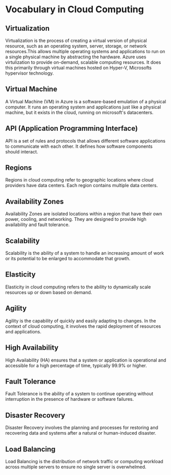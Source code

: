 # Vocabulary in Cloud Computing

## Virtualization

Virtualization is the process of creating a virtual version of physical resource, such as an operating system, server, storage, or network resources.This allows multiple operating systems and applications to run on a single physical machine by abstracting the hardware.
Azure uses virtulization to provide on-demand, scalable computing resources. It does this primarily through virtual machines hosted on Hyper-V, Microsofts hypervisor technology.

## Virtual Machine

A Virtual Machine (VM) in Azure is a software-based emulation of a physical computer. It runs an operating system and applications just like a  physical machine, but it exists in the cloud, running on microsoft's datacenters.

## API (Application Programming Interface)

API is a set of rules and protocols that allows different software applications to communicate with each other. It defines how software components should interact.

## Regions

Regions in cloud computing refer to geographic locations where cloud providers have data centers. Each region contains multiple data centers.

## Availability Zones

Availability Zones are isolated locations within a region that have their own power, cooling, and networking. They are designed to provide high availability and fault tolerance.

## Scalability

Scalability is the ability of a system to handle an increasing amount of work or its potential to be enlarged to accommodate that growth.

## Elasticity

Elasticity in cloud computing refers to the ability to dynamically scale resources up or down based on demand.

## Agility

Agility is the capability of quickly and easily adapting to changes. In the context of cloud computing, it involves the rapid deployment of resources and applications.

## High Availability

High Availability (HA) ensures that a system or application is operational and accessible for a high percentage of time, typically 99.9% or higher.

## Fault Tolerance

Fault Tolerance is the ability of a system to continue operating without interruption in the presence of hardware or software failures.

## Disaster Recovery

Disaster Recovery involves the planning and processes for restoring and recovering data and systems after a natural or human-induced disaster.

## Load Balancing

Load Balancing is the distribution of network traffic or computing workload across multiple servers to ensure no single server is overwhelmed.
